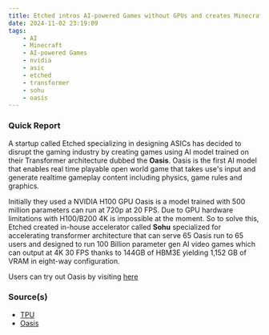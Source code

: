 ```yaml
---
title: Etched intros AI-powered Games without GPUs and creates Minecraft Replica
date: 2024-11-02 23:19:09
tags:
    - AI
    - Minecraft
    - AI-powered Games
    - nvidia
    - asic
    - etched
    - transformer
    - sohu
    - oasis
---
```


### Quick Report

A startup called Etched specializing in designing ASICs has decided to disrupt the gaming industry by creating games using AI model trained on their Transformer architecture dubbed the **Oasis**. Oasis is the first AI model that enables real time playable open world game that takes use's input and generate realtime gameplay content including physics, game rules and graphics.
<!-- more -->

Initially they used a NVIDIA H100 GPU Oasis is a model trained with 500 million parameters can run at 720p at 20 FPS. Due to GPU hardware limitations with H100/B200 4K is impossible at the moment. So to solve this, Etched created in-house accelerator called **Sohu** specialized for accelerating transformer architecture that can serve 65 Oasis run to 65 users and designed to run 100 Billion parameter gen AI video games which can output at 4K 30 FPS thanks to 144GB of HBM3E yielding 1,152 GB of VRAM in eight-way configuration.

Users can try out Oasis by visiting [here][def]

### Source(s)

- [TPU][def2]
- [Oasis][def]

[def]: https://oasis.decart.ai/welcome
[def2]: https://www.techpowerup.com/328357/etched-introduces-ai-powered-games-without-gpus-displays-minecraft-replica